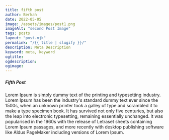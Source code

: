 ```yaml
---
title: fifth post
author: Berkah
date: 2022-05-05
image: /assets/images/post1.png
imageAlt: "second Post Image"
tags: posts
layout: "post.njk"
permalink: "/{{ title | slugify }}/"
description: Meta Description
keyword: meta, keyword
ogtitle:
ogdescription:
ogimage:
---
```

<h5>Fifth Post</h5>
<p>
    Lorem Ipsum is simply dummy text of the printing and typesetting industry. Lorem Ipsum has been the industry's standard dummy text ever since the 1500s, when an unknown printer took a galley of type and scrambled it to make a type specimen book. It has survived not only five centuries, but also the leap into electronic typesetting, remaining essentially unchanged. It was popularised in the 1960s with the release of Letraset sheets containing Lorem Ipsum passages, and more recently with desktop publishing software like Aldus PageMaker including versions of Lorem Ipsum.
</p>
